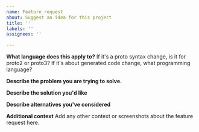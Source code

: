 ```yaml
---
name: Feature request
about: Suggest an idea for this project
title: ''
labels: ''
assignees: ''

---
```


<!--

NOTE: this form is for feature requests (including cleanup requests) only. For questions or troubleshooting, please see the protobuf mailing list: https://groups.google.com/forum/#!forum/protobuf

-->


**What language does this apply to?**
If it's a proto syntax change, is it for proto2 or proto3?
If it's about generated code change, what programming language?

**Describe the problem you are trying to solve.**

**Describe the solution you'd like**

**Describe alternatives you've considered**

**Additional context**
Add any other context or screenshots about the feature request here.
